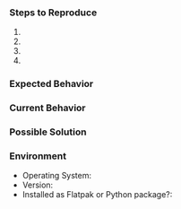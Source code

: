 <!--- Provide a general summary of the issue in the title above -->

### Steps to Reproduce
<!--- Provide an unambiguous set of steps to reproduce this bug, or remove
      this section if this is not a bug -->
1.
2.
3.
4.

### Expected Behavior
<!--- If you're suggesting a change/improvement, tell us how it should work -->
<!--- If you're describing a bug, tell us what should happen -->

### Current Behavior
<!--- If suggesting a change/improvement, explain the difference from current behavior -->
<!--- If describing a bug:
      - tell us what happens instead of the expected behavior
      - paste any error messages seen on the console or in the Exaile log file
-->

### Possible Solution
<!---
    This section is optional. Please suggest a fix/reason for the bug, or ideas
    how to implement the addition or change.

    Is this a new feature? Are you willing to implement it? We are always
    happy to welcome new developers and to provide guidance for implementing new features.
-->

### Environment
<!--- Include as many relevant details about the environment you experienced the bug in -->
* Operating System:
* Version:
* Installed as Flatpak or Python package?:
